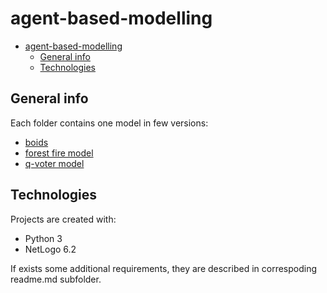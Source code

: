 # agent-based-modelling

- [agent-based-modelling](#agent-based-modelling)
  - [General info](#general-info)
  - [Technologies](#technologies)

## General info
Each folder contains one model in few versions:
* [boids](https://github.com/bartlomiejnowak94/agent-based-modelling/tree/main/boids)
* [forest fire model](https://github.com/bartlomiejnowak94/agent-based-modelling/tree/main/forest%20fire%20model)
* [q-voter model](https://github.com/bartlomiejnowak94/agent-based-modelling/tree/main/qvotermodel)
	
## Technologies
Projects are created with:
* Python 3
* NetLogo 6.2
	
If exists some additional requirements, they are described in correspoding readme.md subfolder.

